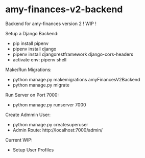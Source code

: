 # amy-finances-v2-backend

Backend for amy-finances version 2 ! WIP !

Setup a Django Backend:

- pip install pipenv
- pipenv install django
- pipenv install djangorestframework django-cors-headers
- activate env: pipenv shell

Make/Run Migrations:

- python manage.py makemigrations amyFinancesV2Backend
- python manage.py migrate

Run Server on Port 7000:

- python manage.py runserver 7000

Create Admmin User:

- python manage.py createsuperuser
- Admin Route: http://localhost:7000/admin/

Current WIP:

- Setup User Profiles
